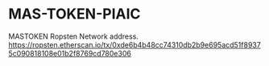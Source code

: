 # MAS-TOKEN-PIAIC

MASTOKEN Ropsten Network address.
https://ropsten.etherscan.io/tx/0xde6b4b48cc74310db2b9e695acd51f89375c090818108e01b2f8769cd780e306
